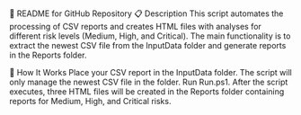 📄 README for GitHub Repository
📋 Description
This script automates the processing of CSV reports and creates HTML files with analyses for different risk levels (Medium, High, and Critical). The main functionality is to extract the newest CSV file from the InputData folder and generate reports in the Reports folder.

🚀 How It Works
Place your CSV report in the InputData folder. The script will only manage the newest CSV file in the folder.
Run Run.ps1.
After the script executes, three HTML files will be created in the Reports folder containing reports for Medium, High, and Critical risks.
